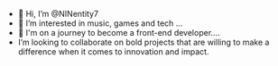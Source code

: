 - 👋 Hi, I’m @NINentity7
- 👀 I’m interested in music, games and tech ...
- 🌱 I'm on a journey to become a front-end developer....
- I’m looking to collaborate on bold projects that are willing to make a difference when it comes to innovation and impact.

<!---
NINentity7/NINentity7 is a ✨ special ✨ repository because its `README.md` (this file) appears on your GitHub profile.
You can click the Preview link to take a look at your changes.
--->
